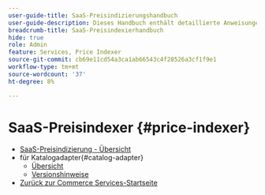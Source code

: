 ```yaml
---
user-guide-title: SaaS-Preisindizierungshandbuch
user-guide-description: Dieses Handbuch enthält detaillierte Anweisungen zur Verwendung des SaaS-Preisindexers.
breadcrumb-title: SaaS-Preisindexierhandbuch
hide: true
role: Admin
feature: Services, Price Indexer
source-git-commit: cb69e11cd54a3ca1ab66543c4f28526a3cf1f9e1
workflow-type: tm+mt
source-wordcount: '37'
ht-degree: 8%

---
```


# SaaS-Preisindexer {#price-indexer}

- [SaaS-Preisindizierung - Übersicht](price-indexing.md)
- für Katalogadapter{#catalog-adapter}
   - [Übersicht](catalog-adapter.md)
   - [Versionshinweise](release-notes.md)
- [Zurück zur Commerce Services-Startseite](https://experienceleague.adobe.com/docs/commerce/user-guides/home.html?lang=de)
